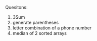 Quesitons:
1. 3Sum
2. generate parentheses
3. letter combination of a phone number
4. median of 2 sorted arrays
